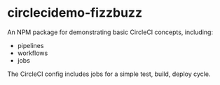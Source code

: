 # circlecidemo-fizzbuzz

An NPM package for demonstrating basic CircleCI concepts, including:
- pipelines
- workflows
- jobs

The CircleCI config includes jobs for a simple test, build, deploy cycle.